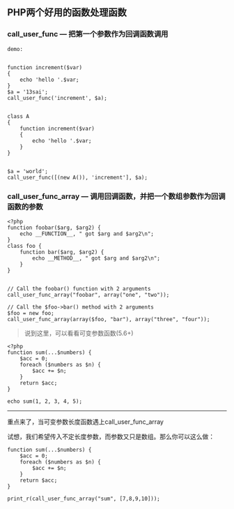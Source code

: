 ## PHP两个好用的函数处理函数

### call_user_func — 把第一个参数作为回调函数调用

```
demo:


function increment($var)
{
    echo 'hello '.$var;
}
$a = '13sai';
call_user_func('increment', $a);


class A
{
    function increment($var)
    {
        echo 'hello '.$var;
    }
}


$a = 'world';
call_user_func([(new A()), 'increment'], $a);

```



### call_user_func_array — 调用回调函数，并把一个数组参数作为回调函数的参数

```
<?php
function foobar($arg, $arg2) {
    echo __FUNCTION__, " got $arg and $arg2\n";
}
class foo {
    function bar($arg, $arg2) {
        echo __METHOD__, " got $arg and $arg2\n";
    }
}


// Call the foobar() function with 2 arguments
call_user_func_array("foobar", array("one", "two"));

// Call the $foo->bar() method with 2 arguments
$foo = new foo;
call_user_func_array(array($foo, "bar"), array("three", "four"));
```


> 说到这里，可以看看可变参数函数(5.6+)


```
<?php
function sum(...$numbers) {
    $acc = 0;
    foreach ($numbers as $n) {
        $acc += $n;
    }
    return $acc;
}

echo sum(1, 2, 3, 4, 5);

```


------

重点来了，当可变参数长度函数遇上call_user_func_array

试想，我们希望传入不定长度参数，而参数又只是数组。那么你可以这么做：

```
function sum(...$numbers) {
    $acc = 0;
    foreach ($numbers as $n) {
        $acc += $n;
    }
    return $acc;
}

print_r(call_user_func_array("sum", [7,8,9,10]));

```